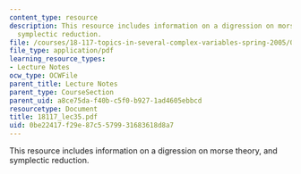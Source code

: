 ```yaml
---
content_type: resource
description: This resource includes information on a digression on morse theory, and
  symplectic reduction.
file: /courses/18-117-topics-in-several-complex-variables-spring-2005/0be22417f29e87c5579931683618d8a7_18117_lec35.pdf
file_type: application/pdf
learning_resource_types:
- Lecture Notes
ocw_type: OCWFile
parent_title: Lecture Notes
parent_type: CourseSection
parent_uid: a8ce75da-f40b-c5f0-b927-1ad4605ebbcd
resourcetype: Document
title: 18117_lec35.pdf
uid: 0be22417-f29e-87c5-5799-31683618d8a7
---
```

This resource includes information on a digression on morse theory, and symplectic reduction.

